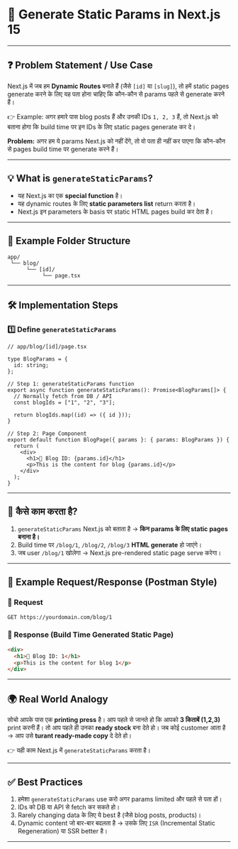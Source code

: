 
# 📘 Generate Static Params in Next.js 15

---

## ❓ Problem Statement / Use Case

Next.js में जब हम **Dynamic Routes** बनाते हैं (जैसे `[id]` या `[slug]`), तो हमें static pages generate करने के लिए यह पता होना चाहिए कि कौन-कौन से params पहले से generate करने हैं।

👉 Example:
अगर हमारे पास blog posts हैं और उनकी IDs `1, 2, 3` हैं, तो Next.js को बताना होगा कि build time पर इन IDs के लिए static pages generate कर दे।

**Problem:**
अगर हम ये params Next.js को नहीं देंगे, तो वो पता ही नहीं कर पाएगा कि कौन-कौन से pages build time पर generate करने हैं।

---

## 💡 What is `generateStaticParams`?

* यह Next.js का एक **special function** है।
* यह dynamic routes के लिए **static parameters list** return करता है।
* Next.js इन parameters के basis पर static HTML pages build कर देता है।

---

## 📂 Example Folder Structure

```
app/
 └── blog/
      └── [id]/
           └── page.tsx
```

---

## 🛠️ Implementation Steps

### 1️⃣ Define `generateStaticParams`

```tsx
// app/blog/[id]/page.tsx

type BlogParams = {
  id: string;
};

// Step 1: generateStaticParams function
export async function generateStaticParams(): Promise<BlogParams[]> {
  // Normally fetch from DB / API
  const blogIds = ["1", "2", "3"];

  return blogIds.map((id) => ({ id }));
}

// Step 2: Page Component
export default function BlogPage({ params }: { params: BlogParams }) {
  return (
    <div>
      <h1>📝 Blog ID: {params.id}</h1>
      <p>This is the content for blog {params.id}</p>
    </div>
  );
}
```

---

## 🔎 कैसे काम करता है?

1. `generateStaticParams` Next.js को बताता है → **किन params के लिए static pages बनाना है।**
2. Build time पर `/blog/1`, `/blog/2`, `/blog/3` **HTML generate** हो जाएंगे।
3. जब user `/blog/1` खोलेगा → Next.js pre-rendered static page serve करेगा।

---

## 📝 Example Request/Response (Postman Style)

### 🔹 Request

```http
GET https://yourdomain.com/blog/1
```

### 🔹 Response (Build Time Generated Static Page)

```html
<div>
  <h1>📝 Blog ID: 1</h1>
  <p>This is the content for blog 1</p>
</div>
```

---

## 🌍 Real World Analogy

सोचो आपके पास एक **printing press** है।
आप पहले से जानते हो कि आपको **3 किताबें (1,2,3)** print करनी हैं।
तो आप पहले ही उनका **ready stock** बना देते हो।
जब कोई customer आता है → आप उसे **turant ready-made copy** दे देते हो।

👉 यही काम Next.js में `generateStaticParams` करता है।

---

## ✅ Best Practices

1. हमेशा `generateStaticParams` use करो अगर params limited और पहले से पता हों।
2. IDs को DB या API से fetch कर सकते हो।
3. Rarely changing data के लिए ये best है (जैसे blog posts, products)।
4. Dynamic content जो बार-बार बदलता है → उसके लिए `ISR` (Incremental Static Regeneration) या SSR better है।

---

